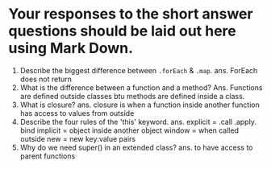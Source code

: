 # Your responses to the short answer questions should be laid out here using Mark Down.
1. Describe the biggest difference between `.forEach` & `.map`.
ans. ForEach does not return 
2. What is the difference between a function and a method?
Ans. Functions are defined outside classes btu methods are defined inside a class. 
3. What is closure?
ans. closure is when a function inside another function has access to values from outside
4. Describe the four rules of the 'this' keyword.
ans. explicit = .call .apply. bind
    implicit = object inside another object
    window = when called outside 
    new = new key:value pairs
5. Why do we need super() in an extended class?
ans. to have access to parent functions 
